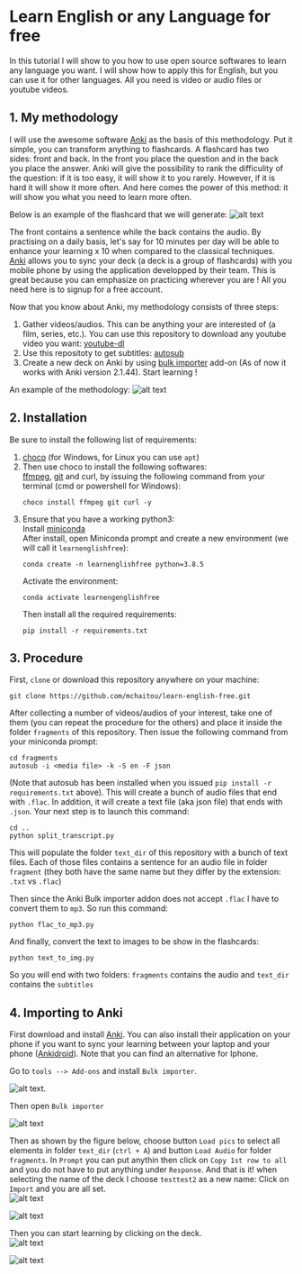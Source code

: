 # Learn English or any Language for free

In this tutorial I will show to you how to use open source softwares to learn any language you want. I will show how to apply this for English, but you can use it for other languages. All you need is video or audio files or youtube videos.

## 1. My methodology

I will use the awesome software [Anki](https://ankiweb.net/about) as the basis of this methodology. Put it simple, you can transform anything to flashcards. A flashcard has two sides: front and back. In the front you place the question and in the back you place the answer. Anki will give the possibility to rank the difficulity of the question: if it is too easy, it will show it to you rarely. However, if it is hard it will show it more often. And here comes the power of this method: it will show you what you need to learn more often.

Below is an example of the flashcard that we will generate:
![alt text](./images/flashcard.png "Flashcard")

The front contains a sentence while the back contains the audio.
By practising on a daily basis, let's say for 10 minutes per day will be able to enhance your learning x 10 when compared to the classical techniques.
[Anki](https://ankiweb.net/about) allows you to sync your deck (a deck is a group of flashcards) with you mobile phone by using the application developped by their team. This is great because you can emphasize on practicing wherever you are ! All you need here is to signup for a free account.

Now that you know about Anki, my methodology consists of three steps:

1. Gather videos/audios. This can be anything your are interested of (a film, series, etc.). You can use this repository to download any youtube video you want: [youtube-dl](https://github.com/ytdl-org/youtube-dl)
2. Use this repositoty to get subtitles: [autosub](https://github.com/BingLingGroup/autosub)
3. Create a new deck on Anki by using [bulk importer](https://ankiweb.net/shared/info/1312111882) add-on (As of now it works with Anki version 2.1.44). Start learning !

An example of the methodology:
![alt text](./images/methodology.png "Example of the methodology")

## 2. Installation

Be sure to install the following list of requirements:

1. [choco](https://chocolatey.org/install) (for Windows, for Linux you can use `apt`)
2. Then use choco to install the following softwares:  
   [ffmpeg](https://ffmpeg.org/), [git](https://git-scm.com/) and curl, by issuing the following command from your terminal (cmd or powershell for Windows):
   ```
   choco install ffmpeg git curl -y
   ```
3. Ensure that you have a working python3:  
   Install [miniconda](https://docs.conda.io/en/latest/miniconda.html)  
   After install, open Miniconda prompt and create a new environment (we will call it `learnenglishfree`):
   ```
   conda create -n learnenglishfree python=3.8.5
   ```
   Activate the environment:
   ```
   conda activate learnengenglishfree
   ```
   Then install all the required requirements:
   ```
   pip install -r requirements.txt
   ```

## 3. Procedure

First, `clone` or download this repository anywhere on your machine:

```
git clone https://github.com/mchaitou/learn-english-free.git
```

After collecting a number of videos/audios of your interest, take one of them (you can repeat the procedure for the others) and place it inside the folder `fragments` of this repository. Then issue the following command from your miniconda prompt:

```
cd fragments
autosub -i <media file> -k -S en -F json

```

(Note that autosub has been installed when you issued `pip install -r requirements.txt` above).
This will create a bunch of audio files that end with `.flac`. In addition, it will create a text file (aka json file) that ends with `.json`.
Your next step is to launch this command:

```
cd ..
python split_transcript.py
```

This will populate the folder `text_dir` of this repository with a bunch of text files. Each of those files contains a sentence for an audio file in folder `fragment` (they both have the same name but they differ by the extension: `.txt` vs `.flac`)

Then since the Anki Bulk importer addon does not accept `.flac` I have to convert them to `mp3`. So run this command:

```
python flac_to_mp3.py
```

And finally, convert the text to images to be show in the flashcards:

```
python text_to_img.py
```

So you will end with two folders: `fragments` contains the audio and `text_dir` contains the `subtitles`

## 4. Importing to Anki

First download and install [Anki](https://ankiweb.net/about). You can also install their application on your phone if you want to sync your learning between your laptop and your phone
([Ankidroid](https://play.google.com/store/apps/details?id=com.ichi2.anki&hl=en_US&gl=US)). Note that you can find an alternative for Iphone.

Go to `tools --> Add-ons` and install `Bulk importer`.

![alt text](./images/anki_addon.png "Anki addon").

Then open `Bulk importer`

![alt text](./images/bulk_importer.png "Bulk importer")

Then as shown by the figure below, choose button `Load pics` to select all elements in folder `text_dir` (`ctrl + A`) and button `Load Audio` for folder `fragments`. In `Prompt` you can put anythin then click on `Copy 1st row to all` and you do not have to put anything under `Response`.
And that is it! when selecting the name of the deck I choose `testtest2` as a new name:
Click on `Import` and you are all set.  
![alt text](./images/new_deck.png "Deck name")

![alt text](./images/name_deck.png "Deck name")

Then you can start learning by clicking on the deck.  
![alt text](./images/testtest2_deck.png "Deck name")

![alt text](./images/testtest2_deck_2.png "Deck name")
